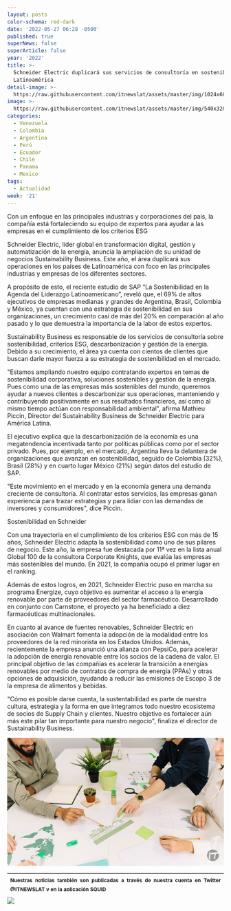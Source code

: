 ```yaml
---
layout: posts
color-schema: red-dark
date: '2022-05-27 06:28 -0500'
published: true
superNews: false
superArticle: false
year: '2022'
title: >-
  Schneider Electric duplicará sus servicios de consultoría en sostenibilidad en
  Latinoamérica
detail-image: >-
  https://raw.githubusercontent.com/itnewslat/assets/master/img/1024x680/salvando-energia-g.jpg
image: >-
  https://raw.githubusercontent.com/itnewslat/assets/master/img/540x320/salvando-energia-p.jpg
categories:
  - Venezuela
  - Colombia
  - Argentina
  - Perú
  - Ecuador
  - Chile
  - Panama
  - Mexico
tags:
  - Actualidad
week: '21'
---
```

Con un enfoque en las principales industrias y corporaciones del país, la compañía está fortaleciendo su equipo de expertos para ayudar a las empresas en el cumplimiento de los criterios ESG
 
Schneider Electric, líder global en transformación digital, gestión y automatización de la energía, anuncia la ampliación de su unidad de negocios Sustainability Business. Este año, el área duplicará sus operaciones en los países de Latinoamérica con foco en las principales industrias y empresas de los diferentes sectores.
 
A propósito de esto, el reciente estudio de SAP “La Sostenibilidad en la Agenda del Liderazgo Latinoamericano”, reveló que, el 69% de altos ejecutivos de empresas medianas y grandes de Argentina, Brasil, Colombia y México, ya cuentan con una estrategia de sostenibilidad en sus organizaciones, un crecimiento casi de más del 20% en comparación al año pasado y lo que demuestra la importancia de la labor de estos expertos.
 
Sustainability Business es responsable de los servicios de consultoría sobre sostenibilidad, criterios ESG, descarbonización y gestión de la energía. Debido a su crecimiento, el área ya cuenta con cientos de clientes que buscan darle mayor fuerza a su estrategia de sostenibilidad en el mercado.
 
"Estamos ampliando nuestro equipo contratando expertos en temas de sostenibilidad corporativa, soluciones sostenibles y gestión de la energía. Pues como una de las empresas más sostenibles del mundo, queremos ayudar a nuevos clientes a descarbonizar sus operaciones, manteniendo y contribuyendo positivamente en sus resultados financieros, así como al mismo tiempo actúan con responsabilidad ambiental", afirma Mathieu Piccin, Director del Sustainability Business de Schneider Electric para América Latina.

El ejecutivo explica que la descarbonización de la economía es una megatendencia incentivada tanto por políticas públicas como por el sector privado. Pues, por ejemplo, en el mercado, Argentina lleva la delantera de organizaciones que avanzan en sostenibilidad, seguido de Colombia (32%), Brasil (28%) y en cuarto lugar México (21%) según datos del estudio de SAP.

"Este movimiento en el mercado y en la economía genera una demanda creciente de consultoría. Al contratar estos servicios, las empresas ganan experiencia para trazar estrategias y para lidiar con las demandas de inversores y consumidores", dice Piccin.

Sostenibilidad en Schneider

Con una trayectoria en el cumplimiento de los criterios ESG con más de 15 años, Schneider Electric adapta la sostenibilidad como uno de sus pilares de negocio. Este año, la empresa fue destacada por 11ª vez en la lista anual Global 100 de la consultora Corporate Knights, que evalúa las empresas más sostenibles del mundo. En 2021, la compañía ocupó el primer lugar en el ranking.

Además de estos logros, en 2021, Schneider Electric puso en marcha su programa Energize, cuyo objetivo es aumentar el acceso a la energía renovable por parte de proveedores del sector farmacéutico. Desarrollado en conjunto con Carnstone, el proyecto ya ha beneficiado a diez farmacéuticas multinacionales.

En cuanto al avance de fuentes renovables, Schneider Electric en asociación con Walmart fomenta la adopción de la modalidad entre los proveedores de la red minorista en los Estados Unidos. Además, recientemente la empresa anunció una alianza con PepsiCo, para acelerar la adopción de energía renovable entre los socios de la cadena de valor. El principal objetivo de las compañías es acelerar la transición a energías renovables por medio de contratos de compra de energía (PPAs) y otras opciones de adquisición, ayudando a reducir las emisiones de Escopo 3 de la empresa de alimentos y bebidas.

"Cómo es posible darse cuenta, la sustentabilidad es parte de nuestra cultura, estrategia y la forma en que integramos todo nuestro ecosistema de socios de Supply Chain y clientes. Nuestro objetivo es fortalecer aún más este pilar tan importante para nuestro negocio", finaliza el director de Sustainability Business.

![](https://raw.githubusercontent.com/itnewslat/assets/master/img/540x320/salvando-energia-p.jpg)

<table style="height: 42px;" width="569">
<tbody>
<tr>
<td style="text-align: justify;"><sub><strong>Nuestras noticias también son publicadas a través de nuestra cuenta en Twitter <a href="https://twitter.com/itnewslat?lang=es">@ITNEWSLAT</a> y en la aplicación <a href="https://squidapp.co/en/">SQUID</a></strong></sub></td>
</tr>
</tbody>
</table>

<img src="https://tracker.metricool.com/c3po.jpg?hash=56f88a41e39ab42c063cc51676587a04"/>